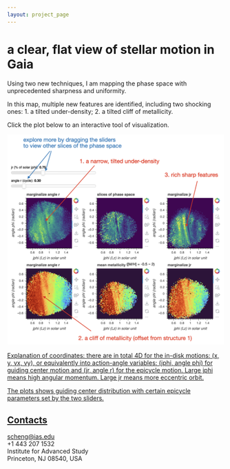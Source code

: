 ```yaml
---
layout: project_page
---
```


# a clear, flat view of stellar motion in Gaia

Using two new techniques, I am mapping the phase space with unprecedented sharpness and uniformity.

In this map, multiple new features are identified, including two shocking ones: 1. a tilted under-density; 2. a tilted cliff of metallicity.

Click the plot below to an interactive tool of visualization.

<a href="https://sihaocheng.github.io/phase_space_150_err20_jr0-5_jz0-0.2_m17.html"><img src="https://github.com/SihaoCheng/SihaoCheng.github.io/blob/master/phase_space_marked.png?raw=true" width="800" />

Explanation of coordinates: there are in total 4D for the in-disk motions: (x, y, vx, vy), or equivalently into action-angle variables: 
(jphi, angle phi) for guiding center motion and (jr, angle r) for the epicycle motion. 
Large jphi means high angular momentum. Large jr means more eccentric orbit.

The plots shows guiding center distribution with certain epicycle parameters set by the two sliders.

## Contacts
scheng@ias.edu
<br>
+1 443 207 1532
<br>
Institute for Advanced Study
<br>
Princeton, NJ 08540, USA
